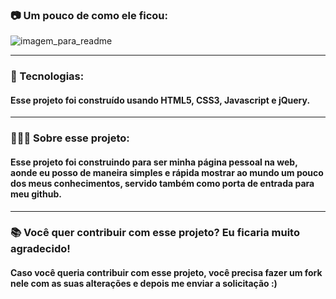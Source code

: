 ### 📷 Um pouco de como ele ficou:
![imagem_para_readme](https://user-images.githubusercontent.com/71419758/93657700-0a24f580-fa0b-11ea-805b-6dbe3548c3de.jpg)
<hr>

### 🚀 Tecnologias: 
#### Esse projeto foi construído usando HTML5, CSS3, Javascript e jQuery. 
<hr>

### 👨🏻‍💻 Sobre esse projeto:
#### Esse projeto foi construindo para ser minha página pessoal na web, aonde eu posso de maneira simples e rápida mostrar ao mundo um pouco dos meus conhecimentos, servido também como porta de entrada para meu github.
<hr>

### 📚 Você quer contribuir com esse projeto? Eu ficaria muito agradecido! 
#### Caso você queria contribuir com esse projeto, você precisa fazer um fork nele com as suas alterações e depois me enviar a solicitação :)
